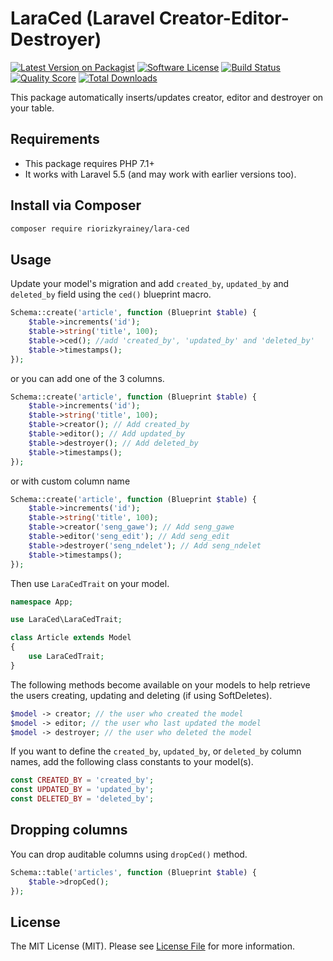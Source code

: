# LaraCed (Laravel Creator-Editor-Destroyer)

[![Latest Version on Packagist][ico-version]][link-packagist]
[![Software License][ico-license]](LICENSE.md)
[![Build Status][ico-travis]][link-travis]
[![Quality Score][ico-code-quality]][link-code-quality]
[![Total Downloads][ico-downloads]][link-downloads]

This package automatically inserts/updates creator, editor and destroyer on your table.

## Requirements

* This package requires PHP 7.1+
* It works with Laravel 5.5 (and may work with earlier versions too).

## Install via Composer

```bash
composer require riorizkyrainey/lara-ced
```

## Usage

Update your model's migration and add `created_by`, `updated_by` and `deleted_by` field using the `ced()` blueprint macro.

```php
Schema::create('article', function (Blueprint $table) {
    $table->increments('id');
    $table->string('title', 100);
    $table->ced(); //add 'created_by', 'updated_by' and 'deleted_by'
    $table->timestamps();
});
```

or you can add one of the 3 columns.

```php
Schema::create('article', function (Blueprint $table) {
    $table->increments('id');
    $table->string('title', 100);
    $table->creator(); // Add created_by
    $table->editor(); // Add updated_by
    $table->destroyer(); // Add deleted_by
    $table->timestamps();
});
```

or with custom column name

```php
Schema::create('article', function (Blueprint $table) {
    $table->increments('id');
    $table->string('title', 100);
    $table->creator('seng_gawe'); // Add seng_gawe
    $table->editor('seng_edit'); // Add seng_edit
    $table->destroyer('seng_ndelet'); // Add seng_ndelet
    $table->timestamps();
});
```

Then use `LaraCedTrait` on your model.

``` php
namespace App;

use LaraCed\LaraCedTrait;

class Article extends Model
{
    use LaraCedTrait;
}
```

The following methods become available on your models to help retrieve the users creating, updating and deleting (if using SoftDeletes).

```php
$model -> creator; // the user who created the model
$model -> editor; // the user who last updated the model
$model -> destroyer; // the user who deleted the model
```

If you want to define the `created_by`, `updated_by`, or `deleted_by` column names, add the following class constants to your model(s).
```php
const CREATED_BY = 'created_by';
const UPDATED_BY = 'updated_by';
const DELETED_BY = 'deleted_by';
```

## Dropping columns

You can drop auditable columns using `dropCed()` method.

```php
Schema::table('articles', function (Blueprint $table) {
    $table->dropCed();
});
```

## License

The MIT License (MIT). Please see [License File](LICENSE.md) for more information.

[ico-version]: https://img.shields.io/packagist/v/RioRizkyRainey/lara-ced.svg?style=flat-square
[ico-license]: https://img.shields.io/badge/license-MIT-brightgreen.svg?style=flat-square
[ico-travis]: https://img.shields.io/travis/RioRizkyRainey/LaraCed.svg?style=flat-square
[ico-code-quality]: https://img.shields.io/scrutinizer/g/RioRizkyRainey/LaraCed.svg?style=flat-square
[ico-downloads]: https://img.shields.io/packagist/dt/RioRizkyRainey/lara-ced.svg?style=flat-square

[link-packagist]: https://packagist.org/packages/RioRizkyRainey/lara-ced
[link-travis]: https://travis-ci.org/RioRizkyRainey/LaraCed
[link-code-quality]: https://scrutinizer-ci.com/g/RioRizkyRainey/LaraCed/
[link-downloads]: https://packagist.org/packages/RioRizkyRainey/lara-ced
[link-author]: https://github.com/RioRizkyRainey

